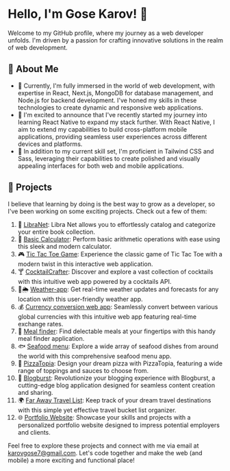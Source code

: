 # Hello, I'm Gose Karov! 👋

Welcome to my GitHub profile, where my journey as a web developer unfolds. I'm driven by a passion for crafting innovative solutions in the realm of web development.

## 🌱 About Me

- 🔭 Currently, I'm fully immersed in the world of web development, with expertise in React, Next.js, MongoDB for database management, and Node.js for backend development. I've honed my skills in these technologies to create dynamic and responsive web applications.
- 🚀 I'm excited to announce that I've recently started my journey into learning React Native to expand my stack further. With React Native, I aim to extend my capabilities to build cross-platform mobile applications, providing seamless user experiences across different devices and platforms.
- 🌟 In addition to my current skill set, I'm proficient in Tailwind CSS and Sass, leveraging their capabilities to create polished and visually appealing interfaces for both web and mobile applications.

## 🚀 Projects

I believe that learning by doing is the best way to grow as a developer, so I've been working on some exciting projects. Check out a few of them:

1. 📖 [LibraNet](https://github.com/karovgose/libra-net): Libra Net allows you to effortlessly catalog and categorize your entire book collection.
2. 🧮 [Basic Calculator](https://github.com/karovgose/calculator): Perform basic arithmetic operations with ease using this sleek and modern calculator.
3. 🎮 [Tic Tac Toe Game](https://github.com/karovgose/tictactoe): Experience the classic game of Tic Tac Toe with a modern twist in this interactive web application.
4. 🍸 [CocktailCrafter](https://github.com/karovgose/cocktail-api/): Discover and explore a vast collection of cocktails with this intuitive web app powered by a cocktails API.
5. 🔆🌦️ [Weather-app](https://github.com/karovgose/weather-app): Get real-time weather updates and forecasts for any location with this user-friendly weather app.
6. 💰 [Currency conversion web app](https://github.com/karovgose/currency-convertor): Seamlessly convert between various global currencies with this intuitive web app featuring real-time exchange rates.
7. 🍴 [Meal finder](https://github.com/karovgose/meal-finder): Find delectable meals at your fingertips with this handy meal finder application.
8. 🐟 [Seafood menu](https://github.com/karovgose/seafood-menu): Explore a wide array of seafood dishes from around the world with this comprehensive seafood menu app.
9. 🍕 [PizzaTopia](https://github.com/karovgose/PizzaTopia): Design your dream pizza with PizzaTopia, featuring a wide range of toppings and sauces to choose from.
10. 📝 [Blogburst](https://github.com/karovgose/blogburst): Revolutionize your blogging experience with Blogburst, a cutting-edge blog application designed for seamless content creation and sharing.
11. 🌍 [Far Away Travel List](https://github.com/karovgose/far-away-travel-list): Keep track of your dream travel destinations with this simple yet effective travel bucket list organizer.
12. 🌐 [Portfolio Website](https://github.com/karovgose/personal-portfolio): Showcase your skills and projects with a personalized portfolio website designed to impress potential employers and clients.

Feel free to explore these projects and connect with me via email at karovgose7@gmail.com. Let's code together and make the web (and mobile) a more exciting and functional place!
